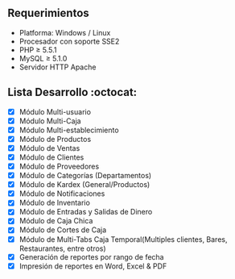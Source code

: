## Requerimientos

+ Platforma: Windows / Linux
+ Procesador con soporte SSE2
+ PHP ≥ 5.5.1
+ MySQL ≥ 5.1.0
+ Servidor HTTP Apache

## Lista Desarrollo :octocat:
- [x] Módulo Multi-usuario 
- [x] Módulo Multi-Caja
- [x] Módulo Multi-establecimiento
- [x] Módulo de Productos
- [x] Módulo de Ventas
- [x] Módulo de Clientes
- [x] Módulo de Proveedores
- [x] Módulo de Categorías (Departamentos)
- [x] Módulo de Kardex (General/Productos)
- [x] Módulo de Notificaciones
- [x] Módulo de Inventario
- [x] Módulo de Entradas y Salidas de Dinero
- [x] Módulo de Caja Chica
- [x] Módulo de Cortes de Caja
- [x] Módulo de Multi-Tabs Caja Temporal(Multiples clientes, Bares, Restaurantes, entre otros)
- [x] Generación de reportes por rango de fecha
- [x] Impresión de reportes en Word, Excel & PDF

